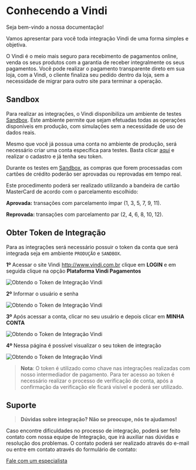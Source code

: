 # Conhecendo a Vindi


Seja bem-vindo a nossa documentação!

Vamos apresentar para você toda integração Vindi de uma forma simples e objetiva.

O Vindi é o meio mais seguro para recebimento de pagamentos online, venda os seus produtos com a garantia de receber integralmente os seus pagamentos. Você pode realizar o pagamento transparente direto em sua loja, com a Vindi, o cliente finaliza seu pedido dentro da loja, sem a necessidade de migrar para outro site para terminar a operação.

## Sandbox

Para realizar as integrações, o Vindi disponibiliza um ambiente de testes <a href="https://signin-sandbox.yapay.com.br/login/intermediador" target="_blank" class="linkPadraoVerde">Sandbox</a>. Este ambiente permite que sejam efetuadas todas as operações disponíveis em produção, com simulações sem a necessidade de uso de dados reais.  

Mesmo que você já possua uma conta no ambiente de produção, será necessário criar uma conta específica para testes. Basta clicar <a href="https://www.yapay.com.br/criar-conta/sandbox/" target="_blank" class="linkPadraoVerde">aqui</a> e realizar o cadastro e já tenha seu token.


Durante os testes em <a href="https://signin-sandbox.yapay.com.br/login/intermediador" target="_blank" class="linkPadraoVerde">Sandbox</a>, as compras que forem processadas com cartões de crédito poderão ser aprovadas ou reprovadas em tempo real. 

Este procedimento poderá ser realizado utilizando a bandeira de cartão MasterCard de acordo com o parcelamento escolhido: 

**Aprovada:** transações com parcelamento ímpar (1, 3, 5, 7, 9, 11). 


**Reprovada:** transações com parcelamento par (2, 4, 6, 8, 10, 12).


## Obter Token de Integração

Para as integrações será necessário possuir o token da conta que será integrada seja em ambiente `PRODUÇÃO` e `SANDBOX`.


**1º** Acessar o site Vindi <a href="http://www.vindi.com.br" target="_blank" class="linkPadraoVerde">http://www.vindi.com.br</a> clique em **LOGIN** e em seguida clique na opção **Plataforma Vindi Pagamentos**

![Obtendo o Token de Integração Vindi](/images/ObterToken0.png "Obtendo o Token de Integração Vindi")


**2º** Informar o usuário e senha

![Obtendo o Token de Integração Vindi](/images/ObterToken00.png "Obtendo o Token de Integração Vindi")


**3º** Após acessar a conta, clicar no seu usuário e depois clicar em **MINHA CONTA**

![Obtendo o Token de Integração Vindi](/images/ObterToken.png "Obtendo o Token de Integração Vindi")

**4º** Nessa página é possível visualizar o seu token de integração

![Obtendo o Token de Integração Vindi](/images/ObterToken2.png "Obtendo o Token de Integração Vindi")

> **Nota**: O token é utilizado como chave nas integrações realizadas com nosso intermediador de pagamento.
Para ter acesso ao token é necessário realizar o processo de verificação de conta, após a confirmação da verificação ele ficará visível e poderá ser utilizado. 


## Suporte


> **Dúvidas sobre integração? Não se preocupe, nós te ajudamos!**


Caso encontre dificuldades no processo de integração, poderá ser feito contato com nossa equipe de Integração, que irá auxiliar nas dúvidas e resolução dos problemas. O contato poderá ser realizado através do e-mail ou entre em contato através do formulário de contato:

<a href="https://vindi.com.br/professional-services/" target="_blank" class="linkPadraoVerde">Fale com um especialista</a>
